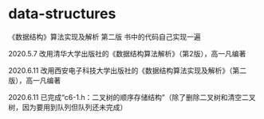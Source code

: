 # data-structures
《数据结构》算法实现及解析 第二版 书中的代码自己实现一遍



2020.5.7	改用清华大学出版社的《数据结构算法解析》（第2版），高一凡编著

2020.6.11	改用西安电子科技大学出版社的《数据结构算法实现及解析》（第二版），高一凡编著

2020.6.11	已完成“c6-1.h：二叉树的顺序存储结构”（除了删除二叉树和清空二叉树，因为要用到队列但队列还未完成）